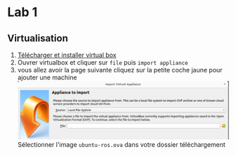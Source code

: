 # Lab 1

## Virtualisation

1. [Télécharger et installer virtual box](https://download.virtualbox.org/virtualbox/6.0.24/VirtualBox-6.0.24-139119-Win.exe)
2. Ouvrer virtualbox et cliquer sur `file` puis `import appliance`
3. vous allez avoir la page suivante cliquez sur la petite coche jaune pour ajouter une machine
![image](./images/importer.png)
Sélectionner l'image `ubuntu-ros.ova` dans votre dossier téléchargement

